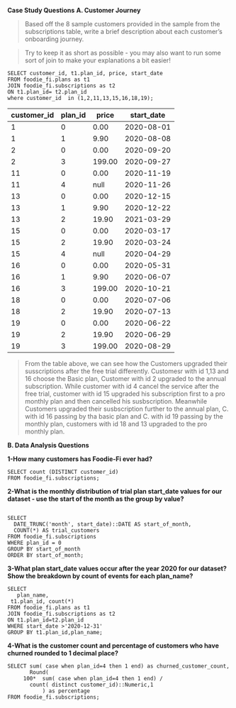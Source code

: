 **Case Study Questions**
**A. Customer Journey**
>Based off the 8 sample customers provided in the sample from the subscriptions table, write a brief description about each customer’s onboarding journey.

>Try to keep it as short as possible - you may also want to run some sort of join to make your explanations a bit easier!
````
SELECT customer_id, t1.plan_id, price, start_date
FROM foodie_fi.plans as t1
JOIN foodie_fi.subscriptions as t2
ON t1.plan_id= t2.plan_id
where customer_id  in (1,2,11,13,15,16,18,19);
````


| customer_id | plan_id   | price     | start_date  |
| ----------- | --------  | --------  | --------    |
|          1  |         0 |      0.00 | 2020-08-01  |
|          1  |         1 |      9.90 | 2020-08-08  |
|          2  |         0 |      0.00 | 2020-09-20  |
|          2  |         3 |    199.00 | 2020-09-27  |
|         11  |         0 |      0.00 | 2020-11-19  |
|         11  |         4 |      null | 2020-11-26  |
|         13  |         0 |      0.00 | 2020-12-15  |
|         13  |         1 |      9.90 | 2020-12-22  |
|         13  |         2 |     19.90 | 2021-03-29  |
|         15  |         0 |      0.00 | 2020-03-17  |
|         15  |         2 |     19.90 | 2020-03-24  |
|         15  |         4 |      null | 2020-04-29  |
|         16  |         0 |      0.00 | 2020-05-31  |
|         16  |         1 |      9.90 | 2020-06-07  |
|         16  |         3 |    199.00 | 2020-10-21  |
|         18  |         0 |      0.00 | 2020-07-06  |
|         18  |         2 |     19.90 | 2020-07-13  |
|         19  |         0 |      0.00 | 2020-06-22  |
|         19  |         2 |     19.90 | 2020-06-29  |
|         19  |         3 |    199.00 | 2020-08-29  | 

>From the table above, we can see how the Customers upgraded their susscriptions after the free trial differently.  Customesr with id 1,13 and 16 choose the Basic plan,  Customer with id 2 upgraded to the annual subscription. While customer with id 4 cancel the service after the free trial, customer with id 15 upgraded his subscription first to a pro monthly plan and then cancelled his susbscription. Meanwhile Customers upgraded their susbscription further to the annual plan, C. with id 16 passing by tha basic plan and C.  with id 19 passing by the monthly plan, customers with id 18 and 13 upgraded to the pro monthly plan.

**B. Data Analysis Questions**

**1-How many customers has Foodie-Fi ever had?**
````
SELECT count (DISTINCT customer_id)
FROM foodie_fi.subscriptions;
````
**2-What is the monthly distribution of trial plan start_date values for our dataset - use the start of the month as the group by value?**
````

SELECT
  DATE_TRUNC('month', start_date)::DATE AS start_of_month,
  COUNT(*) AS trial_customers
FROM foodie_fi.subscriptions
WHERE plan_id = 0
GROUP BY start_of_month
ORDER BY start_of_month;
````
**3-What plan start_date values occur after the year 2020 for our dataset? Show the breakdown by count of events for each plan_name?**
````
SELECT
   plan_name,
 t1.plan_id, count(*)
FROM foodie_fi.plans as t1
JOIN foodie_fi.subscriptions as t2
ON t1.plan_id=t2.plan_id
WHERE start_date >'2020-12-31'
GROUP BY t1.plan_id,plan_name;
````
**4-What is the customer count and percentage of customers who have churned rounded to 1 decimal place?**
````
SELECT sum( case when plan_id=4 then 1 end) as churned_customer_count,
       Round(
     100*  sum( case when plan_id=4 then 1 end) /
       count( distinct customer_id)::Numeric,1 
           ) as percentage 
FROM foodie_fi.subscriptions;
````
